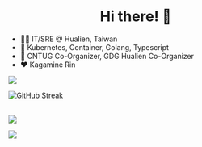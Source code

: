 <div align="center">
  <h1>Hi there! 👋</h1>
</div>

- 🧑‍💻 IT/SRE @ Hualien, Taiwan
- 🐳 Kubernetes, Container, Golang, Typescript
- 🤝 CNTUG Co-Organizer, GDG Hualien Co-Organizer
- ❤️ Kagamine Rin

<img src="https://github-readme-stats.vercel.app/api?username=tico88612&hide_title=true&count_private=true&show_icons=true" />

<br>

<a href="https://git.io/streak-stats"><img src="https://streak-stats.demolab.com?user=tico88612&theme=one-dark-pro" alt="GitHub Streak" /></a>

<br>

<img src="https://github-profile-trophy.vercel.app/?username=tico88612&theme=flat&no-frame=true&theme=onedark&margin-w=15&column=4" />

<!-- It is https://yhype.me/ views count tracker, please remove it or use your own -->
![](https://hit.yhype.me/github/profile?user_id=17496418)
